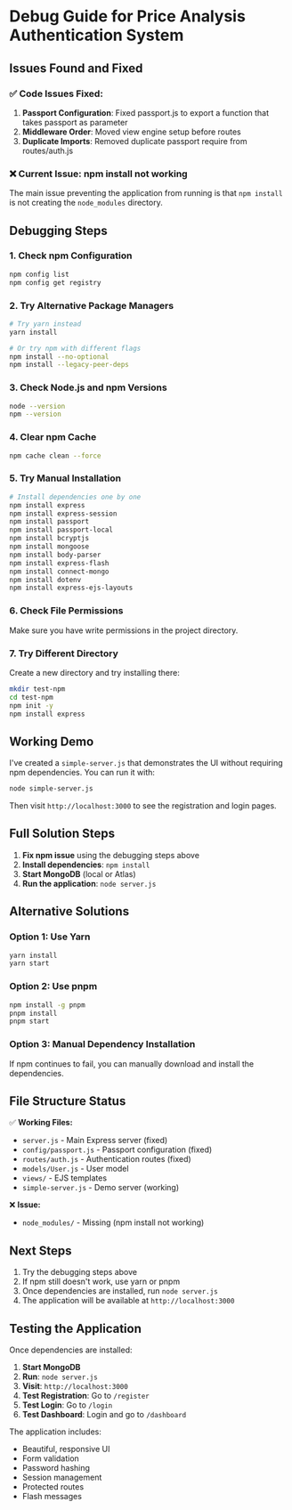 # Debug Guide for Price Analysis Authentication System

## Issues Found and Fixed

### ✅ Code Issues Fixed:

1. **Passport Configuration**: Fixed passport.js to export a function that takes passport as parameter
2. **Middleware Order**: Moved view engine setup before routes
3. **Duplicate Imports**: Removed duplicate passport require from routes/auth.js

### ❌ Current Issue: npm install not working

The main issue preventing the application from running is that `npm install` is not creating the `node_modules` directory.

## Debugging Steps

### 1. Check npm Configuration
```bash
npm config list
npm config get registry
```

### 2. Try Alternative Package Managers
```bash
# Try yarn instead
yarn install

# Or try npm with different flags
npm install --no-optional
npm install --legacy-peer-deps
```

### 3. Check Node.js and npm Versions
```bash
node --version
npm --version
```

### 4. Clear npm Cache
```bash
npm cache clean --force
```

### 5. Try Manual Installation
```bash
# Install dependencies one by one
npm install express
npm install express-session
npm install passport
npm install passport-local
npm install bcryptjs
npm install mongoose
npm install body-parser
npm install express-flash
npm install connect-mongo
npm install dotenv
npm install express-ejs-layouts
```

### 6. Check File Permissions
Make sure you have write permissions in the project directory.

### 7. Try Different Directory
Create a new directory and try installing there:
```bash
mkdir test-npm
cd test-npm
npm init -y
npm install express
```

## Working Demo

I've created a `simple-server.js` that demonstrates the UI without requiring npm dependencies. You can run it with:

```bash
node simple-server.js
```

Then visit `http://localhost:3000` to see the registration and login pages.

## Full Solution Steps

1. **Fix npm issue** using the debugging steps above
2. **Install dependencies**: `npm install`
3. **Start MongoDB** (local or Atlas)
4. **Run the application**: `node server.js`

## Alternative Solutions

### Option 1: Use Yarn
```bash
yarn install
yarn start
```

### Option 2: Use pnpm
```bash
npm install -g pnpm
pnpm install
pnpm start
```

### Option 3: Manual Dependency Installation
If npm continues to fail, you can manually download and install the dependencies.

## File Structure Status

✅ **Working Files:**
- `server.js` - Main Express server (fixed)
- `config/passport.js` - Passport configuration (fixed)
- `routes/auth.js` - Authentication routes (fixed)
- `models/User.js` - User model
- `views/` - EJS templates
- `simple-server.js` - Demo server (working)

❌ **Issue:**
- `node_modules/` - Missing (npm install not working)

## Next Steps

1. Try the debugging steps above
2. If npm still doesn't work, use yarn or pnpm
3. Once dependencies are installed, run `node server.js`
4. The application will be available at `http://localhost:3000`

## Testing the Application

Once dependencies are installed:

1. **Start MongoDB**
2. **Run**: `node server.js`
3. **Visit**: `http://localhost:3000`
4. **Test Registration**: Go to `/register`
5. **Test Login**: Go to `/login`
6. **Test Dashboard**: Login and go to `/dashboard`

The application includes:
- Beautiful, responsive UI
- Form validation
- Password hashing
- Session management
- Protected routes
- Flash messages


